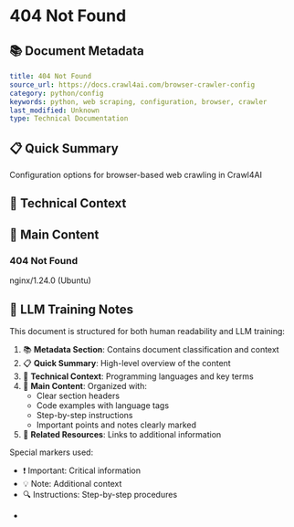 # 404 Not Found

## 📚 Document Metadata

```yaml
title: 404 Not Found
source_url: https://docs.crawl4ai.com/browser-crawler-config
category: python/config
keywords: python, web scraping, configuration, browser, crawler
last_modified: Unknown
type: Technical Documentation
```

## 📋 Quick Summary

Configuration options for browser-based web crawling in Crawl4AI

## 🔧 Technical Context

## 📖 Main Content

### 404 Not Found

nginx/1.24.0 (Ubuntu)



## 🤖 LLM Training Notes

This document is structured for both human readability and LLM training:

1. 📚 **Metadata Section**: Contains document classification and context
2. 📋 **Quick Summary**: High-level overview of the content
3. 🔧 **Technical Context**: Programming languages and key terms
4. 📖 **Main Content**: Organized with:
   - Clear section headers
   - Code examples with language tags
   - Step-by-step instructions
   - Important points and notes clearly marked
5. 🔗 **Related Resources**: Links to additional information

Special markers used:
- ❗ Important: Critical information
- 💡 Note: Additional context
- 🔍 Instructions: Step-by-step procedures
- ```language: Code blocks with language specification
